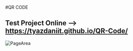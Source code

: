 #QR CODE

## Test Project Online --> https://tyazdaniit.github.io/QR-Code/

![PageArea](https://user-images.githubusercontent.com/56879548/221032950-a48a3df0-9c2b-45ba-b404-d4a61529fccc.jpg)
